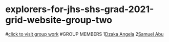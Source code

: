 # explorers-for-jhs-shs-grad-2021-grid-website-group-two 
#[click to visit group work](https://brightfield-tech-academy.github.io/explorers-for-jhs-shs-grad-2021-grid-website-group-two/)
#GROUP MEMBERS
1[Dzaka Angela](https://github.com/DzakaAngela)
2[Samuel Abu](https://github.com/Samuelabu2003)
